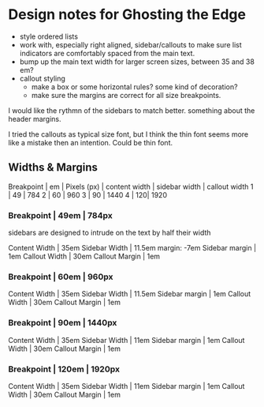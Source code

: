 # Design notes for Ghosting the Edge

- style ordered lists
- work with, especially right aligned, sidebar/callouts to make sure list indicators are comfortably spaced from the main text.
- bump up the main text width for larger screen sizes, between 35 and 38 em? 
- callout styling
  - make a box or some horizontal rules? some kind of decoration?
  - make sure the margins are correct for all size breakpoints.

I would like the rythmn of the sidebars to match better. 
something about the header margins. 

I tried the callouts as typical size font, but I think the thin font seems more like a mistake then an intention. 
Could be thin font. 



## Widths & Margins

Breakpoint | em | Pixels (px) | content width | sidebar width | callout width
1          | 49 | 784
2          | 60 | 960
3          | 90 | 1440
4          | 120| 1920

### Breakpoint | 49em | 784px

sidebars are designed to intrude on the text by half their width
 
Content Width  | 35em
Sidebar Width  | 11.5em    margin: -7em
Sidebar margin | 1em
Callout Width  | 30em
Callout Margin | 1em

### Breakpoint | 60em | 960px
 
Content Width  | 35em
Sidebar Width  | 11.5em
Sidebar margin | 1em
Callout Width  | 30em
Callout Margin | 1em

### Breakpoint | 90em | 1440px
 
Content Width  | 35em
Sidebar Width  | 11em
Sidebar margin | 1em
Callout Width  | 30em
Callout Margin | 1em

### Breakpoint | 120em | 1920px
 
Content Width  | 35em
Sidebar Width  | 11em
Sidebar margin | 1em
Callout Width  | 30em
Callout Margin | 1em